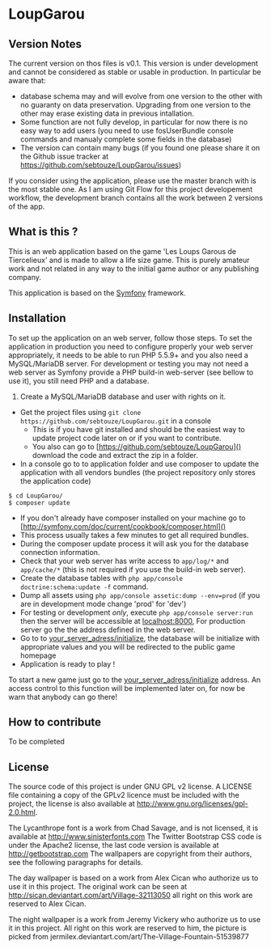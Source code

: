 LoupGarou
=========

Version Notes
-------------

The current version on thos files is v0.1. 
This version is under development and cannot be considered as stable or usable in production. 
In particular be aware that: 
* database schema may and will evolve from one version to the other with no guaranty on data preservation. Upgrading from one version to the other may erase existing data in previous intallation. 
* Some function are not fully develop, in particular for now there is no easy way to add users (you need to use fosUserBundle console commands and manualy complete some fields in the database)
* The version can contain many bugs (if you found one please share it on the Github issue tracker at https://github.com/sebtouze/LoupGarou/issues)

If you consider using the application, please use the master branch with is the most stable one. 
As I am using Git Flow for this project developement workflow, the development branch contains all the work between 2 versions of the app. 

What is this ? 
--------------

This is an web application based on the game 'Les Loups Garous de Tiercelieux' and is made to allow a life size game. 
This is purely amateur work and not related in any way to the initial game author or any publishing company. 

This application is based on the [Symfony](http://symfony.com) framework. 

Installation
------------

To set up the application on an web server, follow those steps. 
To set the application in production you need to configure properly your web server appropriately, it needs to be able to run PHP 5.5.9+ and you also need a MySQL/MariaDB server.
For development or testing you may not need a web server as Symfony provide a PHP build-in web-server (see bellow to use it), you still need PHP and a database. 

1. Create a MySQL/MariaDB database and user with rights on it. 
* Get the project files using `git clone https://github.com/sebtouze/LoupGarou.git` in a console
  * This is if you have git installed and should be the easiest way to update project code later on or if you want to contribute. 
  * You also can go to [https://github.com/sebtouze/LoupGarou]() download the code and extract the zip in a folder. 
* In a console go to to application folder and use composer to update the application with all vendors bundles (the project repository only stores the application code) 
```
$ cd LoupGarou/ 
$ composer update
```
  * If you don't already have composer installed on your machine go to [http://symfony.com/doc/current/cookbook/composer.html]()
  * This process usually takes a few minutes to get all required bundles. 
* During the composer update process it will ask you for the database connection information. 
* Check that your web server has write access to `app/log/*` and `app/cache/*` (this is not required if you use the build-in web server). 
* Create the database tables with `php app/console doctrine:schema:update -f` command. 
* Dump all assets using `php app/console assetic:dump --env=prod` (if you are in development mode change 'prod' for 'dev')
* For testing or development *only*, execute `php app/console server:run` then the server will be accessible at [localhost:8000](), For production server go the the address defined in the web server. 
* Go to to [your_server_adress/initialize](), the database will be initialize with appropriate values and you will be redirected to the public game homepage
* Application is ready to play !

To start a new game just go to the [your_server_adress/initialize]() address. 
An access control to this function will be implemented later on, for now be warn that anybody can go there! 

How to contribute
------------------

To be completed

License
-------
The source code of this project is under GNU GPL v2 license. A LICENSE file containing a copy of the GPLv2 licence must be included with the project, the license is also available at http://www.gnu.org/licenses/gpl-2.0.html. 

The Lycanthrope font is a work from Chad Savage, and is not licensed, it is available at http://www.sinisterfonts.com
The Twitter Bootstrap CSS code is under the Apache2 license, the last code version is available at http://getbootstrap.com
The wallpapers are copyright from their authors, see the following paragraphs for details. 

The day wallpaper is based on a work from Alex Cican who authorize us to use it in this project. The original work can be seen at http://sican.deviantart.com/art/Village-32113050 all right on this work are reserved to Alex Cican. 

The night wallpaper is a work from Jeremy Vickery who authorize us to use it in this project. All right on this work are reserved to him, the picture is picked from jermilex.deviantart.com/art/The-Village-Fountain-51539877
